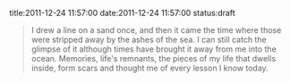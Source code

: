 title:2011-12-24 11:57:00
date:2011-12-24 11:57:00
status:draft

> I drew a line on a sand once, and then it came the time where those were stripped away by the ashes of the sea. I can still catch the glimpse of it although times have brought it away from me into the ocean. Memories, life\'s remnants, the pieces of my life that dwells inside, form scars and thought me of every lesson I know today.

    